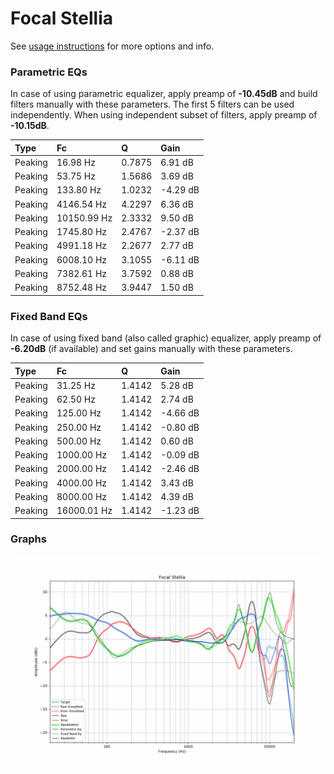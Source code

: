 # Focal Stellia
See [usage instructions](https://github.com/jaakkopasanen/AutoEq#usage) for more options and info.

### Parametric EQs
In case of using parametric equalizer, apply preamp of **-10.45dB** and build filters manually
with these parameters. The first 5 filters can be used independently.
When using independent subset of filters, apply preamp of **-10.15dB**.

| Type    | Fc          |      Q | Gain     |
|:--------|:------------|:-------|:---------|
| Peaking | 16.98 Hz    | 0.7875 | 6.91 dB  |
| Peaking | 53.75 Hz    | 1.5686 | 3.69 dB  |
| Peaking | 133.80 Hz   | 1.0232 | -4.29 dB |
| Peaking | 4146.54 Hz  | 4.2297 | 6.36 dB  |
| Peaking | 10150.99 Hz | 2.3332 | 9.50 dB  |
| Peaking | 1745.80 Hz  | 2.4767 | -2.37 dB |
| Peaking | 4991.18 Hz  | 2.2677 | 2.77 dB  |
| Peaking | 6008.10 Hz  | 3.1055 | -6.11 dB |
| Peaking | 7382.61 Hz  | 3.7592 | 0.88 dB  |
| Peaking | 8752.48 Hz  | 3.9447 | 1.50 dB  |

### Fixed Band EQs
In case of using fixed band (also called graphic) equalizer, apply preamp of **-6.20dB**
(if available) and set gains manually with these parameters.

| Type    | Fc          |      Q | Gain     |
|:--------|:------------|:-------|:---------|
| Peaking | 31.25 Hz    | 1.4142 | 5.28 dB  |
| Peaking | 62.50 Hz    | 1.4142 | 2.74 dB  |
| Peaking | 125.00 Hz   | 1.4142 | -4.66 dB |
| Peaking | 250.00 Hz   | 1.4142 | -0.80 dB |
| Peaking | 500.00 Hz   | 1.4142 | 0.60 dB  |
| Peaking | 1000.00 Hz  | 1.4142 | -0.09 dB |
| Peaking | 2000.00 Hz  | 1.4142 | -2.46 dB |
| Peaking | 4000.00 Hz  | 1.4142 | 3.43 dB  |
| Peaking | 8000.00 Hz  | 1.4142 | 4.39 dB  |
| Peaking | 16000.01 Hz | 1.4142 | -1.23 dB |

### Graphs
![](./Focal%20Stellia.png)